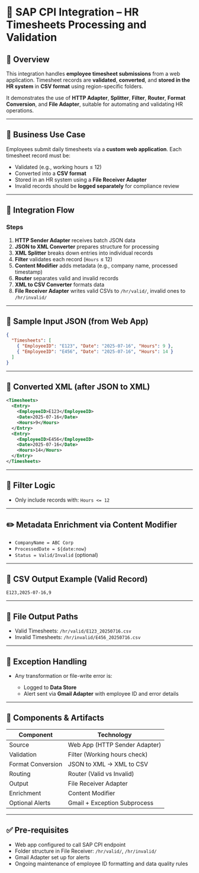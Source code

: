 # 📘 SAP CPI Integration – HR Timesheets Processing and Validation

## 📌 Overview

This integration handles **employee timesheet submissions** from a web application. Timesheet records are **validated**, **converted**, and **stored in the HR system** in **CSV format** using region-specific folders.

It demonstrates the use of **HTTP Adapter**, **Splitter**, **Filter**, **Router**, **Format Conversion**, and **File Adapter**, suitable for automating and validating HR operations.

---

## 🏢 Business Use Case

Employees submit daily timesheets via a **custom web application**. Each timesheet record must be:

* Validated (e.g., working hours ≤ 12)
* Converted into a **CSV format**
* Stored in an HR system using a **File Receiver Adapter**
* Invalid records should be **logged separately** for compliance review

---

## 🔁 Integration Flow

### Steps

1. **HTTP Sender Adapter** receives batch JSON data
2. **JSON to XML Converter** prepares structure for processing
3. **XML Splitter** breaks down entries into individual records
4. **Filter** validates each record (`Hours` ≤ 12)
5. **Content Modifier** adds metadata (e.g., company name, processed timestamp)
6. **Router** separates valid and invalid records
7. **XML to CSV Converter** formats data
8. **File Receiver Adapter** writes valid CSVs to `/hr/valid/`, invalid ones to `/hr/invalid/`

---

## 🧾 Sample Input JSON (from Web App)

```json
{
  "Timesheets": [
    { "EmployeeID": "E123", "Date": "2025-07-16", "Hours": 9 },
    { "EmployeeID": "E456", "Date": "2025-07-16", "Hours": 14 }
  ]
}
```

---

## 🔁 Converted XML (after JSON to XML)

```xml
<Timesheets>
  <Entry>
    <EmployeeID>E123</EmployeeID>
    <Date>2025-07-16</Date>
    <Hours>9</Hours>
  </Entry>
  <Entry>
    <EmployeeID>E456</EmployeeID>
    <Date>2025-07-16</Date>
    <Hours>14</Hours>
  </Entry>
</Timesheets>
```

---

## 🧹 Filter Logic

* Only include records with:
  `Hours <= 12`

---

## ✏️ Metadata Enrichment via Content Modifier

* `CompanyName = ABC Corp`
* `ProcessedDate = ${date:now}`
* `Status = Valid/Invalid` (optional)

---

## 🔄 CSV Output Example (Valid Record)

```csv
E123,2025-07-16,9
```

---

## 📂 File Output Paths

* Valid Timesheets: `/hr/valid/E123_20250716.csv`
* Invalid Timesheets: `/hr/invalid/E456_20250716.csv`

---

## 📧 Exception Handling

* Any transformation or file-write error is:

  * Logged to **Data Store**
  * Alert sent via **Gmail Adapter** with employee ID and error details

---

## 🧩 Components & Artifacts

| Component         | Technology                    |
| ----------------- | ----------------------------- |
| Source            | Web App (HTTP Sender Adapter) |
| Validation        | Filter (Working hours check)  |
| Format Conversion | JSON to XML → XML to CSV      |
| Routing           | Router (Valid vs Invalid)     |
| Output            | File Receiver Adapter         |
| Enrichment        | Content Modifier              |
| Optional Alerts   | Gmail + Exception Subprocess  |

---

## ✅ Pre-requisites

* Web app configured to call SAP CPI endpoint
* Folder structure in File Receiver: `/hr/valid/`, `/hr/invalid/`
* Gmail Adapter set up for alerts
* Ongoing maintenance of employee ID formatting and data quality rules

